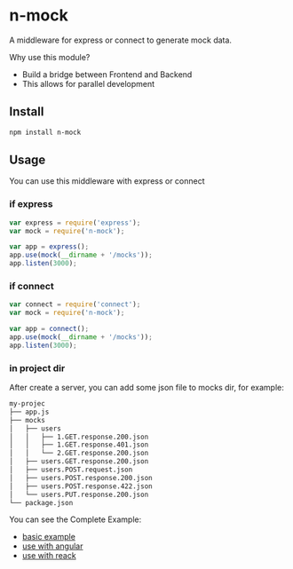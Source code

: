 # n-mock

A middleware for express or connect to generate mock data.

Why use this module?

  - Build a bridge between Frontend and Backend
  - This allows for parallel development


## Install

```bash
npm install n-mock
```

## Usage

You can use this middleware with express or connect

### if express

```javascript
var express = require('express');
var mock = require('n-mock');

var app = express();
app.use(mock(__dirname + '/mocks'));
app.listen(3000);
```

### if connect

```javascript
var connect = require('connect');
var mock = require('n-mock');

var app = connect();
app.use(mock(__dirname + '/mocks'));
app.listen(3000);
```

### in project dir

After create a server, you can add some json file to mocks dir, for example:

``` bash
my-projec
├── app.js
├── mocks
│   ├── users
│   │   ├── 1.GET.response.200.json
│   │   ├── 1.GET.response.401.json
│   │   └── 2.GET.response.200.json
│   ├── users.GET.response.200.json
│   ├── users.POST.request.json
│   ├── users.POST.response.200.json
│   ├── users.POST.response.422.json
│   └── users.PUT.response.200.json
└── package.json
```

You can see the Complete Example:

- [basic example]()
- [use with angular]()
- [use with reack]()
